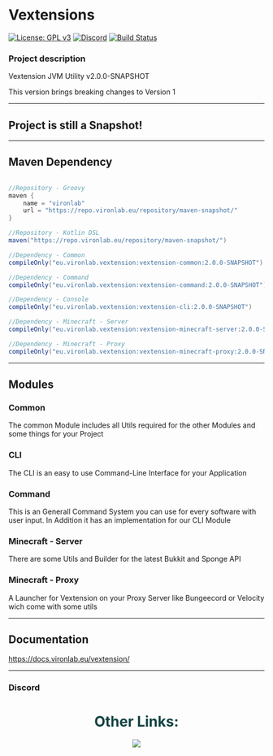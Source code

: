 # Vextensions

[![License: GPL v3](https://img.shields.io/badge/License-GPL%20v3-blue.svg)](LICENSE)
[![Discord](https://img.shields.io/discord/785956343407181824.svg)](https://discord.gg/wvcX92VyEH)
[![Build Status](https://ci.vironlab.eu/job/Vextension/badge/icon)](https://ci.vironlab.eu/job/Vextension/)

### Project description

Vextension JVM Utility v2.0.0-SNAPSHOT

This version brings breaking changes to Version 1

---

## Project is still a Snapshot!

---

## Maven Dependency

```gradle

//Repository - Groovy
maven {
    name = "vironlab"
    url = "https://repo.vironlab.eu/repository/maven-snapshot/"
}

//Repository - Kotlin DSL
maven("https://repo.vironlab.eu/repository/maven-snapshot/")

//Dependency - Common
compileOnly("eu.vironlab.vextension:vextension-common:2.0.0-SNAPSHOT")

//Dependency - Command
compileOnly("eu.vironlab.vextension:vextension-command:2.0.0-SNAPSHOT")

//Dependency - Console
compileOnly("eu.vironlab.vextension:vextension-cli:2.0.0-SNAPSHOT")

//Dependency - Minecraft - Server
compileOnly("eu.vironlab.vextension:vextension-minecraft-server:2.0.0-SNAPSHOT")

//Dependency - Minecraft - Proxy
compileOnly("eu.vironlab.vextension:vextension-minecraft-proxy:2.0.0-SNAPSHOT")
```

---

## Modules

### Common

The common Module includes all Utils required for the other Modules and some things for your Project

### CLI

The CLI is an easy to use Command-Line Interface for your Application

### Command

This is an Generall Command System you can use for every software with user input. In Addition it has an implementation
for our CLI Module

### Minecraft - Server

There are some Utils and Builder for the latest Bukkit and Sponge API

### Minecraft - Proxy

A Launcher for Vextension on your Proxy Server like Bungeecord or Velocity wich come with some utils

---

## Documentation

https://docs.vironlab.eu/vextension/

---

### Discord

<div align="center">
    <h1 style="color:#154444">Other Links:</h1>
    <a style="color:#00ff00" target="_blank" href="https://discord.gg/wvcX92VyEH"><img src="https://img.shields.io/discord/785956343407181824?label=vironlab.eu%20Discord&logo=Discord&logoColor=%23ffffff&style=flat-square"></img></a>
</div>
